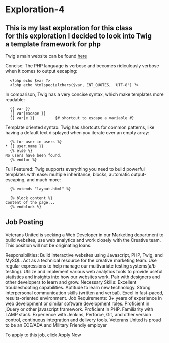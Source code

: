 # Exploration-4

## This is my last exploration for this class<br>for this exploration I decided to look into Twig<br>a template framework for php

Twig's main website can be found [here](https://twig.symfony.com)

Concise: The PHP language is verbose and becomes ridiculously verbose when it comes to output escaping:

      <?php echo $var ?>
      <?php echo htmlspecialchars($var, ENT_QUOTES, 'UTF-8') ?>
      
In comparison, Twig has a very concise syntax, which make templates more readable:

      {{ var }}
      {{ var|escape }}
      {{ var|e }}         {# shortcut to escape a variable #}
      
Template oriented syntax: Twig has shortcuts for common patterns, like having a default text displayed when you iterate over an empty array:

      {% for user in users %}
    * {{ user.name }}
      {% else %}
    No users have been found.
      {% endfor %}
      
Full Featured: Twig supports everything you need to build powerful templates with ease: multiple inheritance, blocks, automatic output-escaping, and much more:

      {% extends "layout.html" %}

      {% block content %}
    Content of the page...
      {% endblock %}
   
## Job Posting

Veterans United is seeking a Web Developer in our Marketing department to build websites, use web analytics and work closely with the Creative team. This position will not be originating loans.

Responsibilities:
Build interactive websites using Javascript, PHP, Twig, and MySQL.
Act as a technical resource for the creative marketing team.
Use regular expressions to help manage our multivariate testing systems(a/b testing).
Utilize and implement various web analytics tools to provide useful statistics and insights into how our websites work.
Pair with designers and other developers to learn and grow.
Necessary Skills:
Excellent troubleshooting capabilities.
Aptitude to learn new technology.
Strong interpersonal communication skills (written and verbal).
Excel in fast-paced, results-oriented environment.
Job Requirements:
3+ years of experience in web development or similar software development roles.
Proficient in jQuery or other javascript framework.
Proficient in PHP.
Familiarity with LAMP stack.
Experience with Jenkins, Perforce, Git, and other version control, continuous integration and delivery tools.
Veterans United is proud to be an EOE/ADA and Military Friendly employer 

To apply to this job, click Apply Now

